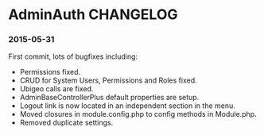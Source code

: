 # AdminAuth CHANGELOG

### 2015-05-31
First commit, lots of bugfixes including:

- Permissions fixed.
- CRUD for System Users, Permissions and Roles fixed.
- Ubigeo calls are fixed.
- AdminBaseControllerPlus default properties are setup.
- Logout link is now located in an independent section in the menu.
- Moved closures in module.config.php to config methods in Module.php.
- Removed duplicate settings.

